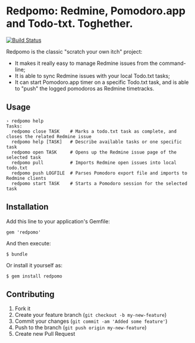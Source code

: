# Redpomo: Redmine, Pomodoro.app and Todo-txt. Toghether.

[![Build Status](https://secure.travis-ci.org/stefanoverna/redpomo.png)](http://travis-ci.org/stefanoverna/redpomo)

Redpomo is the classic "scratch your own itch" project:

* It makes it really easy to manage Redmine issues from the command-line;
* It is able to sync Redmine issues with your local Todo.txt tasks;
* It can start Pomodoro.app timer on a specific Todo.txt task, and is
  able to "push" the logged pomodoros as Redmine timetracks.

## Usage

    › redpomo help
    Tasks:
      redpomo close TASK    # Marks a todo.txt task as complete, and closes the related Redmine issue
      redpomo help [TASK]   # Describe available tasks or one specific task
      redpomo open TASK     # Opens up the Redmine issue page of the selected task
      redpomo pull          # Imports Redmine open issues into local todo.txt
      redpomo push LOGFILE  # Parses Pomodoro export file and imports to Redmine clients
      redpomo start TASK    # Starts a Pomodoro session for the selected task

## Installation

Add this line to your application's Gemfile:

    gem 'redpomo'

And then execute:

    $ bundle

Or install it yourself as:

    $ gem install redpomo

## Contributing

1. Fork it
2. Create your feature branch (`git checkout -b my-new-feature`)
3. Commit your changes (`git commit -am 'Added some feature'`)
4. Push to the branch (`git push origin my-new-feature`)
5. Create new Pull Request
